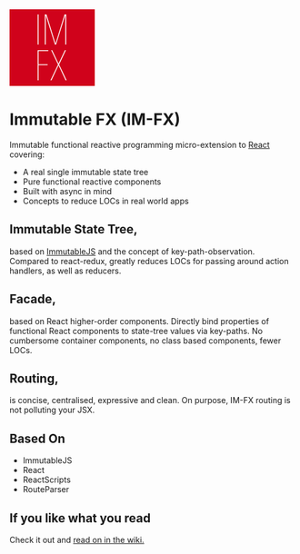 <img src="https://github.com/jaqmol/im-fx/blob/master/accessory/icon.png" width="150" />

# Immutable FX (IM-FX)

Immutable functional reactive programming micro-extension to [React](https://reactjs.org/) covering:

- A real single immutable state tree
- Pure functional reactive components
- Built with async in mind
- Concepts to reduce LOCs in real world apps

## Immutable State Tree,

based on [ImmutableJS](https://facebook.github.io/immutable-js/) and the concept of key-path-observation. Compared to react-redux, greatly reduces LOCs for passing around action handlers, as well as reducers.

## Facade,

based on React higher-order components. Directly bind properties of functional React components to state-tree values via key-paths. No cumbersome container components, no class based components, fewer LOCs.

## Routing,

is concise, centralised, expressive and clean. On purpose, IM-FX routing is not polluting your JSX.

## Based On

- ImmutableJS
- React
- ReactScripts
- RouteParser

## If you like what you read

Check it out and [read on in the wiki.](https://github.com/jaqmol/im-fx/wiki)
